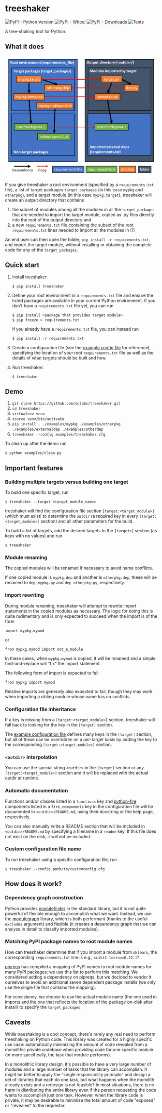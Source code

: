 treeshaker
==========

![PyPI - Python Version](https://img.shields.io/pypi/pyversions/treeshaker.svg)
[![PyPI - Wheel](https://img.shields.io/pypi/wheel/treeshaker.svg)](https://pypi.org/project/treeshaker)
[![PyPI - Downloads](https://img.shields.io/pypi/dm/treeshaker.svg)](https://pypi.org/project/treeshaker)
![Tests](https://github.com/sclabs/treeshaker/workflows/Tests/badge.svg)

A tree-shaking tool for Python.

What it does
------------

![](images/treeshaker.png)

If you give treeshaker a root environment (specified by a `requirements.txt`
file), a list of target packages `target_packages` (in this case `mypkg` and
`otherpkg`), and a target module (in this case `mypkg.target`), treeshaker will
create an output directory that contains

 1. the subset of modules among all the modules in all the `target_packages`
    that are needed to import the target module, copied as .py files directly
    into the root of the output directory and
 2. a new `requirements.txt` file containing the subset of the root
    `requirements.txt` lines needed to import all the modules in (1)

An end user can then open the folder, `pip install -r requirements.txt`, and
import the target module, without installing or obtaining the complete code for
any of the `target_packages`.

Quick start
-----------

 1. Install treeshaker:

        $ pip install treeshaker

 2. Define your root environment in a `requirements.txt` file and ensure the
    listed packages are available in your current Python environment. If you
    don't have a `requirements.txt` file yet, you can run

        $ pip install <package that provides target module>
        $ pip freeze > requirements.txt
    
    If you already have a `requirements.txt` file, you can instead run

        $ pip install -r requirements.txt

 3. Create a configuration file (see the [example config file](examples/treeshaker.cfg)
    for reference), specifying the location of your root `requirements.txt` file
    as well as the details of what targets should be built and how.

 4. Run treeshaker:

        $ treeshaker

Demo
----

 1. `git clone https://github.com/sclabs/treeshaker.git`
 2. `cd treeshaker`
 3. `virtualenv venv`
 4. `source venv/bin/activate`
 5. `pip install . ./examples/mypkg ./examples/otherpkg ./examples/externaldep ./examples/otherdep`
 6. `treeshaker --config examples/treeshaker.cfg`

To clean up after the demo run

    $ python examples/clean.py

Important features
------------------

### Building multiple targets versus building one target

To build one specific target, run

    $ treeshaker --target <target_module_name>

treeshaker will find the configuration file section `[target:<target_module>]`
(which must exist) to determine the `outdir` (a required key in every
`[target:<target_module>]` section) and all other parameters for the build.

To build a list of targets, add the desired targets to the `[targets]` section
(as keys with no values) and run

    $ treeshaker

### Module renaming

The copied modules will be renamed if necessary to avoid name conflicts.

If one copied module is `mypkg.dep` and another is `otherpkg.dep`, these will be
renamed to `dep_mypkg.py` and `dep_otherpkg.py`, respectively.

### Import rewriting

During module renaming, treeshaker will attempt to rewrite import statements in
the copied modules as necessary. The logic for doing this is quite rudimentary
and is only expected to succeed when the import is of the form

    import mypkg.mymod

or

    from mypkg.mymod import not_a_module

In these cases, when `mypkg.mymod` is copied, it will be renamed and a simple
find-and-replace will "fix" the import statement.

The following form of import is expected to fail:

    from mypkg import mymod

Relative imports are generally also expected to fail, though they may work when
importing a sibling module whose name has no conflicts.

### Configuration file inheritance

If a key is missing from a `[target:<target_module>]` section, treeshaker will
fall back to looking for the key in the `[target]` section.

The [example configuration file](examples/treeshaker.cfg) defines many keys in
the `[target]` section, but all of these can be overridden on a per-target basis
by adding the key to the corresponding `[target:<target_module>]` section.

### `<outdir>` interpolation

You can use the special string `<outdir>` in the `[target]` section or any
`[target:<target_module>]` section and it will be replaced with the actual
outdir at runtime.

### Automatic documentation

Functions and/or classes listed in a `functions` key and [python-fire](https://github.com/google/python-fire)
components listed in a `fire_components` key in the configuration file will be
documented in `<outdir>/README.md`, using their docstring or fire help page,
respectively.

You can also manually write a README section that will be included in
`<outdir>/README.md` by specifying a filename in a `readme` key. If this file
does not exist on the disk, it will not be included.

### Custom configuration file name

To run treeshaker using a specific configuration file, run

    $ treeshaker --config path/to/customconfig.cfg

How does it work?
-----------------

### Dependency graph construction

Python provides [modulefinder](https://docs.python.org/2/library/modulefinder.html) in the
standard library, but it is not quite powerful of flexible enough to accomplish
what we want. Instead, we use the [modulegraph](https://github.com/ronaldoussoren/modulegraph)
library, which is both performant (thanks to the useful `excludes` argument) and
flexible (it creates a dependency graph that we can analyze in detail to
classify imported modules).

### Matching PyPI package names to root module names

How can treeshaker determine that if you import a module from `sklearn`, the
corresponding `requirements.txt` line is e.g., `scikit-learn==0.22.1`?

[pipreqs](https://github.com/bndr/pipreqs) has compiled a mapping of PyPI names
to root module names for many PyPI packages; we use this list to perform this
matching. We considered adding a dependency on pipreqs, but we decided to vendor
it ourselves to avoid an additional seven dependent package installs (we only
use the single file that contains the mapping).

For consistency, we choose to use the actual module name (the one used in
imports and the one that reflects the location of the package on-disk after
install) to specify the `target_packages`.

Caveats
-------

While treeshaking is a cool concept, there's rarely any real need to perform
treeshaking on Python code. This library was created for a highly specific use
case: automatically minimizing the amount of code revealed from a monolithic
private codebase when providing code for one specific module (or more
specifically, the task that module performs).

In a monolithic library design, it's possible to have a very large number of
modules and a large number of tasks that the library can accomplish. It might be
better to apply the "single responsibility principle" and design a set of
libraries that each do one task, but what happens when the monolith already
exists and a redesign is not feasible? In most situations, there is no harm in
distributing the entire library even if the person requesting the code wants to
accomplish just one task. However, when the library code is private, it may be
desirable to minimize the total amount of code "exposed" or "revealed" to the
requestor.

